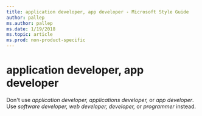 ```yaml
---
title: application developer, app developer - Microsoft Style Guide
author: pallep
ms.author: pallep
ms.date: 1/19/2018
ms.topic: article
ms.prod: non-product-specific
---
```


# application developer, app developer

Don't use *application developer,* *applications developer,* or *app developer*. Use *software developer, web developer, developer,* or *programmer* instead.

